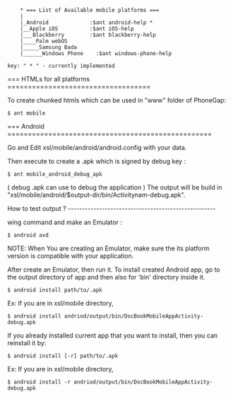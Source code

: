 		* === List of Available mobile platforms ===
      	|
      	|_Android             :$ant android-help *
      	|__Apple iOS          :$ant iOS-help
      	|___Blackberry        :$ant blackberry-help
      	|____Palm webOS
      	|_____Samsung Bada
      	|______Windows Phone	:$ant windows-phone-help
    
    key: " * " - currently implemented

=== HTMLs for all platforms ===================================

To create chunked htmls which can be used in "www" folder of PhoneGap:

	$ ant mobile


=== Android  ==================================================

Go and Edit  xsl/mobile/android/android.config with your data.

Then execute to create a .apk which is signed by debug key :

	$ ant mobile_android_debug_apk

( debug .apk can use to debug the application ) The output will be build in "xsl/mobile/android/$output-dir/bin/Activitynam-debug.apk".

How to test output ? ----------------------------------------------------


wing command and make an Emulator :

	$ android avd

NOTE: When You are creating an Emulator, make sure the its platform version is compatible with your application.

After create an Emulator, then run it.
To install created Android app, go to the output directory of app and then also for 'bin' directory inside it.

	$ android install path/to/.apk

Ex: If you are in xsl/mobile directory,

	$ android install andriod/output/bin/DocBookMobileAppActivity-debug.apk

If you already installed current app that you want to install, then you can reinstall it by:

	$ android install [-r] path/to/.apk

Ex: If you are in xsl/mobile directory,

	$ android install -r andriod/output/bin/DocBookMobileAppActivity-debug.apk

